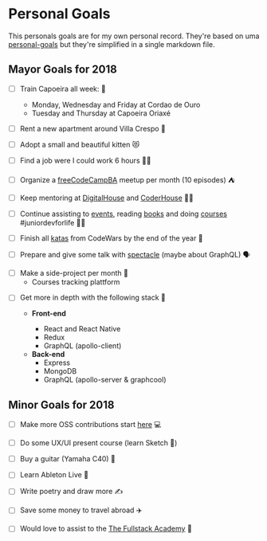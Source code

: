 # Personal Goals

This personals goals are for my own personal record.
They're based on uma [personal-goals](https://github.com/una/personal-goals) but they're simplified in a single markdown file.

## Mayor Goals for 2018

* [ ] Train Capoeira all week: 💪

  * Monday, Wednesday and Friday at Cordao de Ouro
  * Tuesday and Thursday at Capoeira Oriaxé

- [ ] Rent a new apartment around Villa Crespo 🏡

* [ ] Adopt a small and beautiful kitten 😻

- [ ] Find a job were I could work 6 hours 👨‍💻

* [ ] Organize a [freeCodeCampBA](https://freecodecampba.org) meetup per month (10 episodes) ⛺️

- [ ] Keep mentoring at [DigitalHouse](https://www.digitalhouse.com) and [CoderHouse](https://www.coderhouse.com) 👨‍🏫

* [ ] Continue assisting to [events](https://github.com/lndgalante/events-assisted), reading [books](https://github.com/lndgalante/reads) and doing [courses](https://leonardogalante.com/courses/) #juniordevforlife 👨‍🎓

- [ ] Finish all [katas](https://github.com/lndgalante/codewars-katas) from CodeWars by the end of the year 🥋

* [ ] Prepare and give some talk with [spectacle](http://formidable.com/open-source/spectacle) (maybe about GraphQL) 🗣

- [ ] Make a side-project per month 💼
  * Courses tracking plattform

* [ ] Get more in depth with the following stack 🥞

  * **Front-end**

    * React and React Native
    * Redux
    * GraphQL (apollo-client)

  - **Back-end**
    * Express
    * MongoDB
    * GraphQL (apollo-server & graphcool)

## Minor Goals for 2018

* [ ] Make more OSS contributions start [here](https://dev.to/jess/open-source-resources-for-beginners) 💻

- [ ] Do some UX/UI present course (learn Sketch 💎)

* [ ] Buy a guitar (Yamaha C40) 🎸

- [ ] Learn Ableton Live 🎹

* [ ] Write poetry and draw more ✍️

- [ ] Save some money to travel abroad ✈️

* [ ] Would love to assist to the [The Fullstack Academy](https://www.fullstackacademy.com) 🗽
